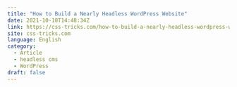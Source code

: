 ```yaml
---
title: "How to Build a Nearly Headless WordPress Website"
date: 2021-10-18T14:48:34Z
link: https://css-tricks.com/how-to-build-a-nearly-headless-wordpress-website/?utm_medium=RSS&utm_source=news.12bit.vn
site: css-tricks.com
language: English
category:
  - Article
  - headless cms
  - WordPress
draft: false
---
```

